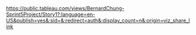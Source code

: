 https://public.tableau.com/views/BernardChung-Sprint5Project/Story1?:language=en-US&publish=yes&:sid=&:redirect=auth&:display_count=n&:origin=viz_share_link
